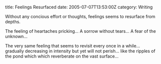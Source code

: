 title: Feelings Resurfaced
date: 2005-07-07T13:53:00Z
category: Writing

Without any concious effort or thoughts, feelings seems to resurface from depths.

The feeling of heartaches pricking…
A sorrow without tears…
A fear of the unknown…

The very same feeling that seems to revisit every once in a while… gradually decreasing in intensity but yet will not perish… like the ripples of the pond which which reverberate on the vast surface…
